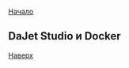 [Начало](https://github.com/zhichkin/dajet/blob/main/README.md)

## DaJet Studio и Docker



[Наверх](#dajet-studio-и-docker)